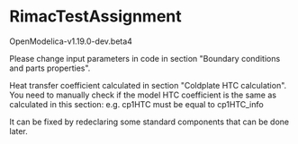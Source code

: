 # RimacTestAssignment

OpenModelica-v1.19.0-dev.beta4

Please change input parameters in code in section "Boundary conditions and parts properties".

Heat transfer coefficient calculated in section "Coldplate HTC calculation". 
You need to manually check if the model HTC coefficient is the same as calculated in this section:
e.g. cp1HTC must be equal to cp1HTC_info

It can be fixed by redeclaring some standard components that can be done later.
